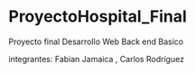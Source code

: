 # ProyectoHospital_Final
Proyecto final Desarrollo Web Back end Basico

integrantes: Fabian Jamaica , Carlos Rodríguez
